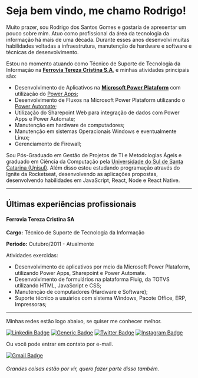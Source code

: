 # Seja bem vindo, me chamo Rodrigo!

Muito prazer, sou Rodrigo dos Santos Gomes e gostaria de apresentar um pouco sobre mim. Atuo como profissional da área da tecnologia da informação há mais de uma década. Durante esses anos desenvolvi muitas habilidades voltadas a infraestrutura, manutenção de hardware e software e técnicas de desenvolvimento.

Estou no momento atuando como Técnico de Suporte de Tecnologia da Informação na **[Ferrovia Tereza Cristina S.A](https://ftc.com.br/)**, e minhas atividades principais são: 

* Desenvolvimento de Aplicativos na **[Microsoft Power Plataform](https://powerplatform.microsoft.com/pt-br/)** com utilização do [Power Apps](https://powerplatform.microsoft.com/pt-br/power-apps/);
* Desenvolvimento de Fluxos na Microsoft Power Plataform utilizando o [Power Automate](https://powerplatform.microsoft.com/pt-br/power-automate/);
* Utilização do Sharepoint Web para integração de dados com Power Apps e Power Automate;
* Manutenção em hardware de computadores;
* Manutenção em sistemas Operacionais Windows e eventualmente Linux;
* Gerenciamento de Firewall;

Sou Pós-Graduado em Gestão de Projetos de TI e Metodologias Ágeis e graduado em Ciência da Computação pela [Universidade do Sul de Santa Catarina (Unisul)](https://www.unisul.br). Além disso estou estudando programação através do Ignite da Rocketseat, desenvolvendo as aplicações propostas, desenvolvendo habilidades em JavaScript, React, Node e React Native.

---
## Últimas experiências profissionais

#### Ferrovia Tereza Cristina SA

**Cargo:** Técnico de Suporte de Tecnologia da Informação

**Periodo:** Outubro/2011 - Atualmente

Atividades exercidas:
- Desenvolvimento de aplicativos por meio da Microsoft Power Plataform, utilizando Power Apps, Sharepoint e Power Automate.
- Desenvolvimento de formulários na plataforma Fluig, da TOTVS utilizando HTML, JavaScript e CSS;
- Manutenção de computadores (Hardware e Software);
- Suporte técnico a usuários com sistema Windows, Pacote Office, ERP, Impressoras;

---

Minhas redes estão logo abaixo, se quiser me conhecer melhor.

[![Linkedin Badge](https://img.shields.io/badge/-LinkedIn-0A66C2?style=flat-square&labelColor=0A66C2&logo=Linkedin&logoColor=white&link=https://www.linkedin.com/in/rodrigodossantosgomes/)](https://www.linkedin.com/in/rodrigodossantosgomes/)
[![Generic Badge](https://img.shields.io/badge/%F0%9F%9A%80-Rocketseat-8257E6?style=flat-square&labelColor=8257E6&logo=%F0%9F%9A%80&logoColor=white&link=https://app.rocketseat.com.br/me/rodrigodossantosgomes)](https://app.rocketseat.com.br/me/rodrigodossantosgomes)
[![Twitter Badge](https://img.shields.io/badge/-Twitter-1DA1F2?style=flat-square&logo=twitter&logoColor=white&link=https://twitter.com/rodrigogomesdev)](https://twitter.com/rodrigogomesdev)
[![Instagram Badge](https://img.shields.io/badge/-Instagram-CC2D79?style=flat-square&logo=instagram&logoColor=white&link=https://www.instagram.com/rodrigodossantosgomes93/)](https://www.instagram.com/rodrigodossantosgomes93/)


Ou você pode entrar em contato por e-mail.

[![Gmail Badge](https://img.shields.io/badge/-dossantos.tb@gmail.com-C14438?style=flat-square&logo=Gmail&logoColor=white&link=mailto:dossantos.tb@gmail.com)](mailto:dossantos.tb@gmail.com)

###### *Grandes coisas estão por vir, quero fazer parte disso também.*
